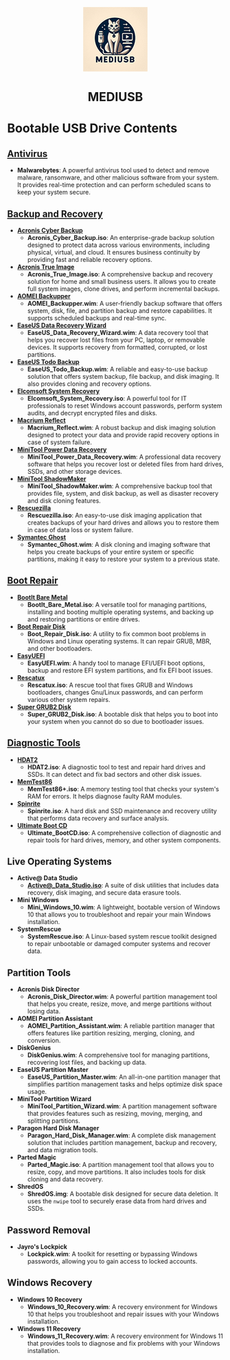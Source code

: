 <div align="center">
	<img src="https://github.com/rhshourav/mediUSB/blob/main/Info.igone.files/img/Logos/logo150x150.png">
</div>
<h1 align="center">MEDIUSB</h1> 

# Bootable USB Drive Contents

## [Antivirus](https://github.com/rhshourav/mediUSB/tree/main/Antivirus/Malwarebytes)
- **Malwarebytes**: A powerful antivirus tool used to detect and remove malware, ransomware, and other malicious software from your system. It provides real-time protection and can perform scheduled scans to keep your system secure.

## [Backup and Recovery](https://github.com/rhshourav/mediUSB/tree/main/Backup_and_Recovery)
- **[Acronis Cyber Backup](https://github.com/rhshourav/mediUSB/tree/main/Backup_and_Recovery/Acronis_Cyber_Backup)**
  - **Acronis_Cyber_Backup.iso**: An enterprise-grade backup solution designed to protect data across various environments, including physical, virtual, and cloud. It ensures business continuity by providing fast and reliable recovery options.
- **[Acronis True Image](https://github.com/rhshourav/mediUSB/tree/main/Backup_and_Recovery/Acronis_True_Image)**
  - **Acronis_True_Image.iso**: A comprehensive backup and recovery solution for home and small business users. It allows you to create full system images, clone drives, and perform incremental backups.
- **[AOMEI Backupper](https://github.com/rhshourav/mediUSB/tree/main/Backup_and_Recovery/AOMEI_Backupper)**
  - **AOMEI_Backupper.wim**: A user-friendly backup software that offers system, disk, file, and partition backup and restore capabilities. It supports scheduled backups and real-time sync.
- **[EaseUS Data Recovery Wizard](https://github.com/rhshourav/mediUSB/tree/main/Backup_and_Recovery/EaseUS_Data_Recovery_Wizard)**
  - **EaseUS_Data_Recovery_Wizard.wim**: A data recovery tool that helps you recover lost files from your PC, laptop, or removable devices. It supports recovery from formatted, corrupted, or lost partitions.
- **[EaseUS Todo Backup](https://github.com/rhshourav/mediUSB/tree/main/Backup_and_Recovery/EaseUS_Todo_Backup)**
  - **EaseUS_Todo_Backup.wim**: A reliable and easy-to-use backup solution that offers system backup, file backup, and disk imaging. It also provides cloning and recovery options.
- **[Elcomsoft System Recovery](https://github.com/rhshourav/mediUSB/tree/main/Backup_and_Recovery/Elcomsoft_System_Recovery)**
  - **Elcomsoft_System_Recovery.iso**: A powerful tool for IT professionals to reset Windows account passwords, perform system audits, and decrypt encrypted files and disks.
- **[Macrium Reflect](https://github.com/rhshourav/mediUSB/tree/main/Backup_and_Recovery/Macrium_Reflect)**
  - **Macrium_Reflect.wim**: A robust backup and disk imaging solution designed to protect your data and provide rapid recovery options in case of system failure.
- **[MiniTool Power Data Recovery](https://github.com/rhshourav/mediUSB/tree/main/Backup_and_Recovery/MiniTool_Power_Data_Recovery)**
  - **MiniTool_Power_Data_Recovery.wim**: A professional data recovery software that helps you recover lost or deleted files from hard drives, SSDs, and other storage devices.
- **[MiniTool ShadowMaker](https://github.com/rhshourav/mediUSB/tree/main/Backup_and_Recovery/MiniTool_ShadowMaker)**
  - **MiniTool_ShadowMaker.wim**: A comprehensive backup tool that provides file, system, and disk backup, as well as disaster recovery and disk cloning features.
- **[Rescuezilla](https://github.com/rhshourav/mediUSB/tree/main/Backup_and_Recovery/Rescuezilla)**
  - **Rescuezilla.iso**: An easy-to-use disk imaging application that creates backups of your hard drives and allows you to restore them in case of data loss or system failure.
- **[Symantec Ghost](https://github.com/rhshourav/mediUSB/tree/main/Backup_and_Recovery/Symantec_Ghost)**
  - **Symantec_Ghost.wim**: A disk cloning and imaging software that helps you create backups of your entire system or specific partitions, making it easy to restore your system to a previous state.

## [Boot Repair](https://github.com/rhshourav/mediUSB/tree/main/Boot_Repair)
- **[BootIt Bare Metal](https://github.com/rhshourav/mediUSB/tree/main/Boot_Repair/BootIt_Bare_Metal)**
  - **BootIt_Bare_Metal.iso**: A versatile tool for managing partitions, installing and booting multiple operating systems, and backing up and restoring partitions or entire drives.
- **[Boot Repair Disk](https://github.com/rhshourav/mediUSB/tree/main/Boot_Repair/Boot_Repair_Disk)**
  - **Boot_Repair_Disk.iso**: A utility to fix common boot problems in Windows and Linux operating systems. It can repair GRUB, MBR, and other bootloaders.
- **[EasyUEFI](https://github.com/rhshourav/mediUSB/tree/main/Boot_Repair/EasyUEFI)**
  - **EasyUEFI.wim**: A handy tool to manage EFI/UEFI boot options, backup and restore EFI system partitions, and fix EFI boot issues.
- **[Rescatux](https://github.com/rhshourav/mediUSB/tree/main/Boot_Repair/Rescatux)**
  - **Rescatux.iso**: A rescue tool that fixes GRUB and Windows bootloaders, changes Gnu/Linux passwords, and can perform various other system repairs.
- **[Super GRUB2 Disk](https://github.com/rhshourav/mediUSB/tree/main/Boot_Repair/Super_GRUB2_Disk)**
  - **Super_GRUB2_Disk.iso**: A bootable disk that helps you to boot into your system when you cannot do so due to bootloader issues.

## [Diagnostic Tools](https://github.com/rhshourav/mediUSB/tree/main/Diagnostic_Tools)
- **[HDAT2](https://github.com/rhshourav/mediUSB/tree/main/Diagnostic_Tools/HDAT2)**
  - **HDAT2.iso**: A diagnostic tool to test and repair hard drives and SSDs. It can detect and fix bad sectors and other disk issues.
- **[MemTest86](https://github.com/rhshourav/mediUSB/tree/main/Diagnostic_Tools/MemTest86%2B)**
  - **MemTest86+.iso**: A memory testing tool that checks your system's RAM for errors. It helps diagnose faulty RAM modules.
- **[Spinrite](https://github.com/rhshourav/mediUSB/tree/main/Diagnostic_Tools/Spinrite)**
  - **Spinrite.iso**: A hard disk and SSD maintenance and recovery utility that performs data recovery and surface analysis.
- **[Ultimate Boot CD](https://github.com/rhshourav/mediUSB/tree/main/Diagnostic_Tools/Ultimate_BootCD)**
  - **Ultimate_BootCD.iso**: A comprehensive collection of diagnostic and repair tools for hard drives, memory, and other system components.

## Live Operating Systems
- **Active@ Data Studio**
  - **Active@_Data_Studio.iso**: A suite of disk utilities that includes data recovery, disk imaging, and secure data erasure tools.
- **Mini Windows**
  - **Mini_Windows_10.wim**: A lightweight, bootable version of Windows 10 that allows you to troubleshoot and repair your main Windows installation.
- **SystemRescue**
  - **SystemRescue.iso**: A Linux-based system rescue toolkit designed to repair unbootable or damaged computer systems and recover data.

## Partition Tools
- **Acronis Disk Director**
  - **Acronis_Disk_Director.wim**: A powerful partition management tool that helps you create, resize, move, and merge partitions without losing data.
- **AOMEI Partition Assistant**
  - **AOMEI_Partition_Assistant.wim**: A reliable partition manager that offers features like partition resizing, merging, cloning, and conversion.
- **DiskGenius**
  - **DiskGenius.wim**: A comprehensive tool for managing partitions, recovering lost files, and backing up data.
- **EaseUS Partition Master**
  - **EaseUS_Partition_Master.wim**: An all-in-one partition manager that simplifies partition management tasks and helps optimize disk space usage.
- **MiniTool Partition Wizard**
  - **MiniTool_Partition_Wizard.wim**: A partition management software that provides features such as resizing, moving, merging, and splitting partitions.
- **Paragon Hard Disk Manager**
  - **Paragon_Hard_Disk_Manager.wim**: A complete disk management solution that includes partition management, backup and recovery, and data migration tools.
- **Parted Magic**
  - **Parted_Magic.iso**: A partition management tool that allows you to resize, copy, and move partitions. It also includes tools for disk cloning and data recovery.
- **ShredOS**
  - **ShredOS.img**: A bootable disk designed for secure data deletion. It uses the `nwipe` tool to securely erase data from hard drives and SSDs.

## Password Removal
- **Jayro's Lockpick**
  - **Lockpick.wim**: A toolkit for resetting or bypassing Windows passwords, allowing you to gain access to locked accounts.

## Windows Recovery
- **Windows 10 Recovery**
  - **Windows_10_Recovery.wim**: A recovery environment for Windows 10 that helps you troubleshoot and repair issues with your Windows installation.
- **Windows 11 Recovery**
  - **Windows_11_Recovery.wim**: A recovery environment for Windows 11 that provides tools to diagnose and fix problems with your Windows installation.
